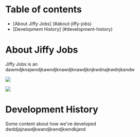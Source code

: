 # Table of contents

* [About Jiffy Jobs] (#about-jiffy-jobs)
* [Development History] (#development-history)

# About Jiffy Jobs

Jiffy Jobs is an dawmdjknajwndjkawndjknawdjknawdjknjkwdnajkwdnjkandw

![](images/INSERTMARKUPHERE.png)

![](images/INSERTMARKUPHERE.png)
# Development History

Some content about how we've developed dwddjajnawdjkwandjkwndjkwndkjand
